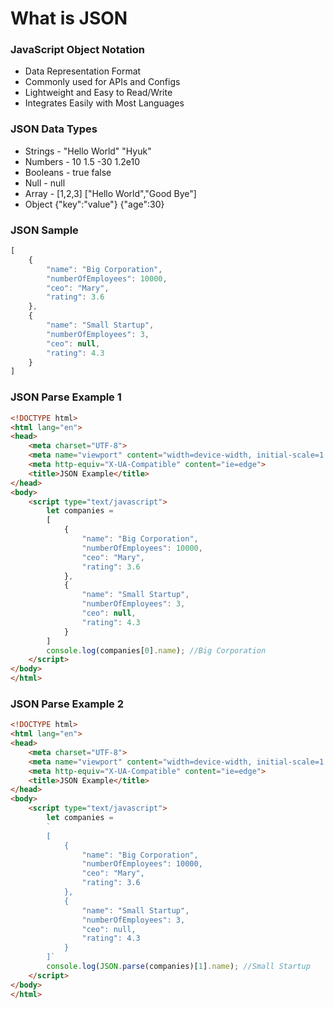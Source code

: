 # What is JSON
### JavaScript Object Notation
* Data Representation Format
* Commonly used for APIs and Configs
* Lightweight and Easy to Read/Write
* Integrates Easily with Most Languages

### JSON Data Types
* Strings - "Hello World" "Hyuk" 
* Numbers - 10 1.5 -30 1.2e10
* Booleans - true false
* Null - null
* Array - [1,2,3] ["Hello World","Good Bye"]
* Object {"key":"value"} {"age":30}

### JSON Sample
```javascript
[
    {
        "name": "Big Corporation",
        "numberOfEmployees": 10000,
        "ceo": "Mary",
        "rating": 3.6
    },
    {
        "name": "Small Startup",
        "numberOfEmployees": 3,
        "ceo": null,
        "rating": 4.3
    }
]
```

### JSON Parse Example 1
```html
<!DOCTYPE html>
<html lang="en">
<head>
    <meta charset="UTF-8">
    <meta name="viewport" content="width=device-width, initial-scale=1.0">
    <meta http-equiv="X-UA-Compatible" content="ie=edge">
    <title>JSON Example</title>
</head>
<body>
    <script type="text/javascript">
        let companies = 
        [
            {
                "name": "Big Corporation",
                "numberOfEmployees": 10000,
                "ceo": "Mary",
                "rating": 3.6
            },
            {
                "name": "Small Startup",
                "numberOfEmployees": 3,
                "ceo": null,
                "rating": 4.3
            }
        ]
        console.log(companies[0].name); //Big Corporation
    </script>
</body>
</html>
```

### JSON Parse Example 2
```html
<!DOCTYPE html>
<html lang="en">
<head>
    <meta charset="UTF-8">
    <meta name="viewport" content="width=device-width, initial-scale=1.0">
    <meta http-equiv="X-UA-Compatible" content="ie=edge">
    <title>JSON Example</title>
</head>
<body>
    <script type="text/javascript">
        let companies = 
        `
        [
            {
                "name": "Big Corporation",
                "numberOfEmployees": 10000,
                "ceo": "Mary",
                "rating": 3.6
            },
            {
                "name": "Small Startup",
                "numberOfEmployees": 3,
                "ceo": null,
                "rating": 4.3
            }
        ]`
        console.log(JSON.parse(companies)[1].name); //Small Startup
    </script>
</body>
</html>
```